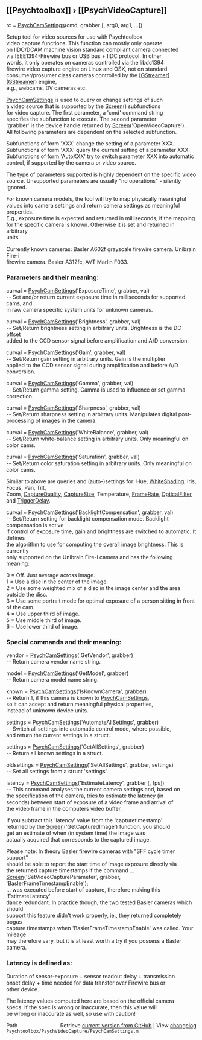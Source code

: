 ## [[Psychtoolbox]] &#8250; [[PsychVideoCapture]]

rc = [PsychCamSettings](PsychCamSettings)(cmd, grabber [, arg0, arg1, ...])  
  
Setup tool for video sources for use with Psychtoolbox  
video capture functions. This function can mostly only operate  
on IIDC/DCAM machine vision standard compliant camera connected  
via IEEE1394-Firewire bus or USB bus + IIDC protocol. In other  
words, it only operates on cameras controlled via the libdc1394  
firewire video capture engine on Linux and OSX, not on standard  
consumer/prosumer class cameras controlled by the [[GStreamer](GStreamer)][(GStreamer)]((GStreamer)) engine,  
e.g., webcams, DV cameras etc.  
  
[PsychCamSettings](PsychCamSettings) is used to query or change settings of such  
a video source that is supported by the [Screen](Screen)() subfunctions  
for video capture. The first parameter, a 'cmd' command string  
specifies the subfunction to execute. The second parameter  
'grabber' is the device handle returned by [Screen](Screen)('OpenVideoCapture').  
All following parameters are dependent on the selected subfunction.  
  
Subfunctions of form 'XXX' change the setting of a parameter XXX.  
Subfunctions of form 'XXX' query the current setting of a parameter XXX.  
Subfunctions of form 'AutoXXX' try to switch parameter XXX into automatic  
control, if supported by the camera or video source.  
  
The type of parameters supported is highly dependent on the specific video  
source. Unsupported parameters are usually "no operations" - silently ignored.  
  
For known camera models, the tool will try to map physically meaningful  
values into camera settings and return camera settings as meaningful properties.  
E.g., exposure time is expected and returned in milliseconds, if the mapping  
for the specific camera is known. Otherwise it is set and returned in arbitrary  
units.  
  
Currently known cameras: Basler A602f grayscale firewire camera. Unibrain Fire-i  
firewire camera. Basler A312fc, AVT Marlin F033.  
  
### Parameters and their meaning:  
  
curval = [PsychCamSettings](PsychCamSettings)('ExposureTime', grabber, val)  
-- Set and/or return current exposure time in milliseconds for supported cams, and  
in raw camera specific system units for unknown cameras.  
  
curval = [PsychCamSettings](PsychCamSettings)('Brightness', grabber, val)  
-- Set/Return brightness setting in arbitrary units. Brightness is the DC offset  
added to the CCD sensor signal before amplification and A/D conversion.  
  
curval = [PsychCamSettings](PsychCamSettings)('Gain', grabber, val)  
-- Set/Return gain setting in arbitrary units. Gain is the multiplier  
applied to the CCD sensor signal during amplification and before A/D conversion.  
  
curval = [PsychCamSettings](PsychCamSettings)('Gamma', grabber, val)  
-- Set/Return gamma setting. Gamma is used to influence or set gamma correction.  
  
curval = [PsychCamSettings](PsychCamSettings)('Sharpness', grabber, val)  
-- Set/Return sharpness setting in arbitrary units. Manipulates digital post-  
processing of images in the camera.  
  
curval = [PsychCamSettings](PsychCamSettings)('WhiteBalance', grabber, val)  
-- Set/Return white-balance setting in arbitrary units. Only meaningful on color cams.  
  
curval = [PsychCamSettings](PsychCamSettings)('Saturation', grabber, val)  
-- Set/Return color saturation setting in arbitrary units. Only meaningful on color cams.  
  
Similar to above are queries and (auto-)settings for: Hue, [WhiteShading](WhiteShading), Iris, Focus, Pan, Tilt,  
Zoom, [CaptureQuality](CaptureQuality), [CaptureSize](CaptureSize), Temperature, [FrameRate](FrameRate), [OpticalFilter](OpticalFilter) and [TriggerDelay](TriggerDelay).  
  
curval = [PsychCamSettings](PsychCamSettings)('BacklightCompensation', grabber, val)  
-- Set/Return setting for backlight compensation mode. Backlight compensation is active  
if control of exposure time, gain and brightness are switched to automatic. It defines  
the algorithm to use for computing the overall image brightness. This is currently  
only supported on the Unibrain Fire-i camera and has the following meaning:  
  
0 = Off. Just average across image.  
1 = Use a disc in the center of the image.  
2 = Use some weighted mix of a disc in the image center and the area outside the disc.  
3 = Use some portrait mode for optimal exposure of a person sitting in front of the cam.  
4 = Use upper third of image.  
5 = Use middle third of image.  
6 = Use lower third of image.  
  
### Special commands and their meaning:  
  
vendor = [PsychCamSettings](PsychCamSettings)('GetVendor', grabber)   
-- Return camera vendor name string.  
  
model = [PsychCamSettings](PsychCamSettings)('GetModel', grabber)   
-- Return camera model name string.  
  
known = [PsychCamSettings](PsychCamSettings)('IsKnownCamera', grabber)  
-- Return 1, if this camera is known to [PsychCamSettings](PsychCamSettings),  
so it can accept and return meaningful physical properties,  
instead of unknown device units.  
  
settings = [PsychCamSettings](PsychCamSettings)('AutomateAllSettings', grabber)  
-- Switch all settings into automatic control mode, where possible,  
and return the current settings in a struct.  
  
settings = [PsychCamSettings](PsychCamSettings)('GetAllSettings', grabber)  
-- Return all known settings in a struct.  
  
oldsettings = [PsychCamSettings](PsychCamSettings)('SetAllSettings', grabber, settings)  
-- Set all settings from a struct 'settings'.  
  
latency = [PsychCamSettings](PsychCamSettings)('EstimateLatency', grabber [, fps])  
-- This command analyses the current camera settings and, based on  
the specification of the camera, tries to estimate the latency (in  
seconds) between start of exposure of a video frame and arrival of  
the video frame in the computers video buffer.  
  
If you subtract this 'latency' value from the 'capturetimestamp'  
returned by the [Screen](Screen)('GetCapturedImage') function, you should  
get an estimate of when (in system time) the image was  
actually acquired that corresponds to the captured image.  
  
Please note: In theory Basler firewire cameras with "SFF cycle timer support"  
should be able to report the start time of image exposure directly via  
the returned capture timestamps if the command ...  
[Screen](Screen)('SetVideoCaptureParameter', grabber, 'BaslerFrameTimestampEnable');  
... was executed before start of capture, therefore making this 'EstimateLatency'  
dance redundant. In practice though, the two tested Basler cameras which should  
support this feature didn't work properly, ie., they returned completely bogus  
capture timestamps when 'BaslerFrameTimestampEnable' was called. Your mileage  
may therefore vary, but it is at least worth a try if you possess a Basler camera.  
  
### Latency is defined as:  
  
Duration of sensor-exposure + sensor readout delay + transmission  
onset delay + time needed for data transfer over Firewire bus or  
other device.  
  
The latency values computed here are based on the official camera  
specs. If the spec is wrong or inaccurate, then this value will  
be wrong or inaccurate as well, so use with caution!  
  




<div class="code_header" style="text-align:right;">
  <span style="float:left;">Path&nbsp;&nbsp;</span> <span class="counter">Retrieve <a href=
  "https://raw.github.com/Psychtoolbox-3/Psychtoolbox-3/beta/Psychtoolbox/PsychVideoCapture/PsychCamSettings.m">current version from GitHub</a> | View <a href=
  "https://github.com/Psychtoolbox-3/Psychtoolbox-3/commits/beta/Psychtoolbox/PsychVideoCapture/PsychCamSettings.m">changelog</a></span>
</div>
<div class="code">
  <code>Psychtoolbox/PsychVideoCapture/PsychCamSettings.m</code>
</div>

